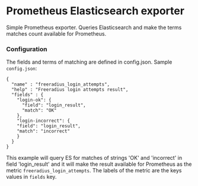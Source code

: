 # Prometheus Elasticsearch exporter

Simple Prometheus exporter. Queries Elasticsearch and make the terms matches count available for Prometheus.

### Configuration

The fields and terms of matching are defined in config.json. Sample `config.json`:

```
{
  "name" : "freeradius_login_attempts",
  "help" : "Freeradius login attempts result",
  "fields" : {
    "login-ok": {
      "field": "login_result",
      "match": "OK"
    },
    "login-incorrect": {
    "field": "login_result",
    "match": "incorrect"
    }
  }
}
```

This example will query ES for matches of strings 'OK' and 'incorrect' in field 'login_result' and it will make
the result available for Prometheus as the metric `freeradius_login_attempts`. The labels of the metric are the
keys values in `fields` key.
